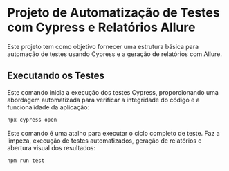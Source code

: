 # Projeto de Automatização de Testes com Cypress e Relatórios Allure

Este projeto tem como objetivo fornecer uma estrutura básica para automação de testes usando Cypress e a geração de relatórios com Allure.

## Executando os Testes

Este comando inicia a execução dos testes Cypress, proporcionando uma abordagem automatizada para verificar a integridade do código e a funcionalidade da aplicação:

```bash
npx cypress open
```
Este comando é uma atalho para executar o ciclo completo de teste. Faz a limpeza, execução de testes automatizados, geração de relatórios e abertura visual dos resultados:
```bash
npm run test
```